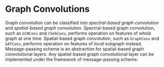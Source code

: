 # Graph Convolutions

Graph convolution can be classified into *spectral-based graph convolution* and *spatial-based graph convolution*. Spectral-based graph convolution, such as `GCNConv` and `ChebConv`, performs operation on features of *whole* graph at one time. Spatial-based graph convolution, such as `GraphConv` and `GATConv`, performs operation on features of *local* subgraph instead. Message-passing scheme is an abstraction for spatial-based graph convolutional layers. Any spatial-based graph convolutional layer can be implemented under the framework of message-passing scheme.

